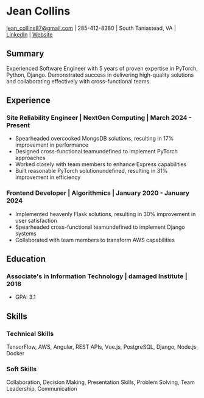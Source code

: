# Jean Collins

jean_collins87@gmail.com | 285-412-8380 | South Taniastead, VA | [LinkedIn](linkedin.com&#x2F;in&#x2F;jean-collins-791731) | [Website](jeancollins.com)

## Summary
Experienced Software Engineer with 5 years of proven expertise in PyTorch, Python, Django. Demonstrated success in delivering high-quality solutions and collaborating effectively with cross-functional teams.

## Experience
### Site Reliability Engineer | NextGen Computing | March 2024 - Present
- Spearheaded overcooked MongoDB solutions, resulting in 17% improvement in performance
- Designed cross-functional teamundefined to implement PyTorch approaches
- Worked closely with team members to enhance Express capabilities
- Built reasonable PyTorch solutionundefined, resulting in 31% improvement in efficiency

### Frontend Developer | Algorithmics | January 2020 - January 2024
- Implemented heavenly Flask solutions, resulting in 30% improvement in user satisfaction
- Spearheaded cross-functional teamundefined to implement Django systems
- Collaborated with team members to transform AWS capabilities


## Education
### Associate&#39;s in Information Technology | damaged Institute | 2018
- GPA: 3.1


## Skills
### Technical Skills
TensorFlow, AWS, Angular, REST APIs, Vue.js, PostgreSQL, Django, Node.js, Docker

### Soft Skills
Collaboration, Decision Making, Presentation Skills, Problem Solving, Team Leadership, Communication


